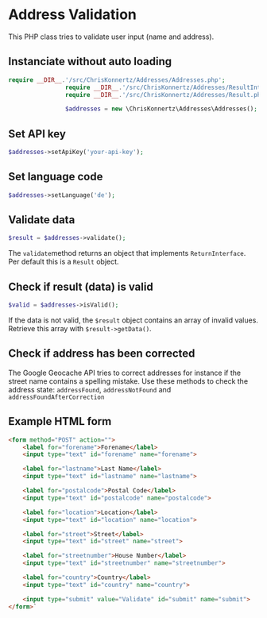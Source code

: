 # Address Validation

This PHP class tries to validate user input (name and address).

## Instanciate without auto loading

```php
require __DIR__.'/src/ChrisKonnertz/Addresses/Addresses.php';
                require __DIR__.'/src/ChrisKonnertz/Addresses/ResultInterface.php';
                require __DIR__.'/src/ChrisKonnertz/Addresses/Result.php';

                $addresses = new \ChrisKonnertz\Addresses\Addresses();
```

## Set API key

```php
$addresses->setApiKey('your-api-key');
```

## Set language code

```php
$addresses->setLanguage('de');
```

## Validate data

```php
$result = $addresses->validate();
```

The `validate`method returns an object that implements `ReturnInterface`. Per default this is a `Result` object.

## Check if result (data) is valid

```php
$valid = $addresses->isValid();
```

If the data is not valid, the `$result` object contains an array of invalid values.
Retrieve this array with `$result->getData()`.

## Check if address has been corrected

The Google Geocache API tries to correct addresses for instance if the street name contains a spelling mistake.
Use these methods to check the address state: `addressFound`, `addressNotFound` and `addressFoundAfterCorrection`

## Example HTML form

```html
<form method="POST" action="">
    <label for="forename">Forename</label>
    <input type="text" id="forename" name="forename">

    <label for="lastname">Last Name</label>
    <input type="text" id="lastname" name="lastname">

    <label for="postalcode">Postal Code</label>
    <input type="text" id="postalcode" name="postalcode">

    <label for="location">Location</label>
    <input type="text" id="location" name="location">

    <label for="street">Street</label>
    <input type="text" id="street" name="street">

    <label for="streetnumber">House Number</label>
    <input type="text" id="streetnumber" name="streetnumber">

    <label for="country">Country</label>
    <input type="text" id="country" name="country">

    <input type="submit" value="Validate" id="submit" name="submit">
</form>`
```